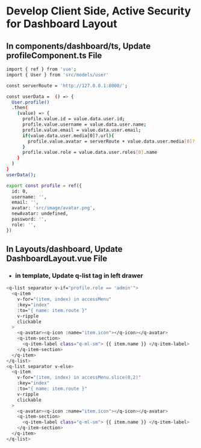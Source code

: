 # Develop Client Side, Active Security for Dashboard Layout

## In components/dashboard/ts, Update profileComponent.ts File
```bash
import { ref } from 'vue';
import { User } from 'src/models/user'

const serverRoute = 'http://127.0.0.1:8000/';

const userData =  () => {
  User.profile()
  .then(
    (value) => {
      profile.value.id = value.data.user.id;
      profile.value.username = value.data.user.name;
      profile.value.email = value.data.user.email;
      if(value.data.user.media[0]?.url){
        profile.value.avatar = serverRoute + value.data.user.media[0]?.url;
      }
      profile.value.role = value.data.user.roles[0].name
    }
  )
}
userData();

export const profile = ref({
  id: 0,
  username: '',
  email: '',
  avatar: 'src/image/avatar.png',
  newAvatar: undefined,
  password: '',
  role: '',
})
```

## In Layouts/dashboard, Update DashboardLayout.vue File
- ### in template, Update q-list tag in left drawer
```bash
<q-list separator v-if="profile.role == 'admin'">
  <q-item
    v-for="(item, index) in accessMenu"
    :key="index"
    :to="{ name: item.route }"
    v-ripple
    clickable
  >
    <q-avatar><q-icon :name="item.icon"></q-icon></q-avatar>
    <q-item-section>
      <q-item-label class="q-ml-sm"> {{ item.name }} </q-item-label>
    </q-item-section>
  </q-item>
</q-list>
<q-list separator v-else>
  <q-item
    v-for="(item, index) in accessMenu.slice(0,2)"
    :key="index"
    :to="{ name: item.route }"
    v-ripple
    clickable
  >
    <q-avatar><q-icon :name="item.icon"></q-icon></q-avatar>
    <q-item-section>
      <q-item-label class="q-ml-sm"> {{ item.name }} </q-item-label>
    </q-item-section>
  </q-item>
</q-list>
```

